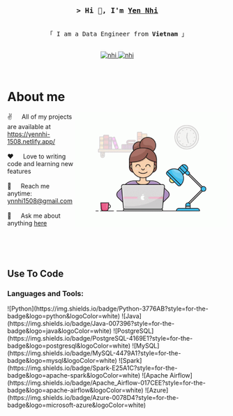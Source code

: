 <!-- Intro  -->
<h3 align="center">
        <samp>&gt; Hi 👋, I'm 
                <b><a href="https://yennhi-1508.netlify.app/" target="_blank">Yen Nhi</a></b>
        </samp>
</h3>


<p align="center"> 
  <samp>
    <br>
    「 I am a Data Engineer from <b>Vietnam</b> 」
    <br>
    <br>
  </samp>
</p>

<p align="center">
 <a href="https://www.linkedin.com/in/yen-nhi-077074270/" target="_blank">
  <img src="https://img.shields.io/badge/LinkedIn-0077B5?style=for-the-badge&logo=linkedin&logoColor=white" alt="nhi"/>
 </a>
 <!-- <a href="https://dev.to/nhi" target="_blank">
  <img src="https://img.shields.io/badge/dev.to-0A0A0A?style=for-the-badge&logo=dev.to&logoColor=white" alt="nhi" />
 </a> -->
 <a href="[https://instagram.com/_ln.yn_]" target="_blank">
  <img src="https://img.shields.io/badge/Instagram-fe4164?style=for-the-badge&logo=instagram&logoColor=white" alt="nhi" />
 </a> 
</p>
<br />

<!-- About Section -->
 # About me
 
<p>
 <img align="right" width="350" src="programming.gif" alt="Coding gif" />
  
 ✌️ &emsp; All of my projects are available at https://yennhi-1508.netlify.app/<br/><br/>
 ❤️ &emsp; Love to writing code and learning new features<br/><br/>
 📧 &emsp; Reach me anytime: ynnhi1508@gmail.com<br/><br/>
 💬 &emsp; Ask me about anything [here]([https://www.linkedin.com/in/yen-nhi-077074270/])

</p>

<br/>
<br/>
<br/>

## Use To Code

<h3 align="left">Languages and Tools:</h3>
![Python](https://img.shields.io/badge/Python-3776AB?style=for-the-badge&logo=python&logoColor=white)
![Java](https://img.shields.io/badge/Java-007396?style=for-the-badge&logo=java&logoColor=white)
![PostgreSQL](https://img.shields.io/badge/PostgreSQL-4169E1?style=for-the-badge&logo=postgresql&logoColor=white)
![MySQL](https://img.shields.io/badge/MySQL-4479A1?style=for-the-badge&logo=mysql&logoColor=white)
![Spark](https://img.shields.io/badge/Spark-E25A1C?style=for-the-badge&logo=apache-spark&logoColor=white)
![Apache Airflow](https://img.shields.io/badge/Apache_Airflow-017CEE?style=for-the-badge&logo=apache-airflow&logoColor=white)
![Azure](https://img.shields.io/badge/Azure-0078D4?style=for-the-badge&logo=microsoft-azure&logoColor=white)


<br/>


